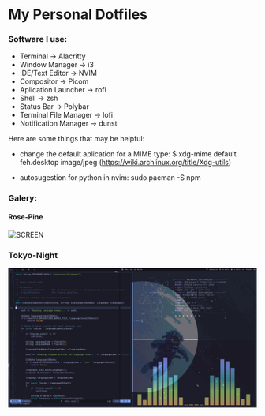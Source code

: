 # My Personal Dotfiles

### Software I use:
* Terminal -> Alacritty
* Window Manager -> i3
* IDE/Text Editor -> NVIM
* Compositor -> Picom
* Aplication Launcher -> rofi
* Shell -> zsh
* Status Bar -> Polybar
* Terminal File Manager -> lofi
* Notification Manager -> dunst

Here are some things that may be helpful:

* change the default aplication for a MIME type:
  $ xdg-mime default feh.desktop image/jpeg
  (https://wiki.archlinux.org/title/Xdg-utils)

* autosugestion for python in nvim: sudo pacman -S npm

### Galery:

#### Rose-Pine
![SCREEN](/Pictures/Rose-Pine)

### Tokyo-Night
![SCREEN](/Pictures/Tokyo-Night)
